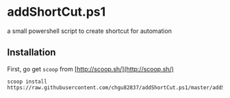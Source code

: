 # addShortCut.ps1
a small powershell script to create shortcut for automation

## Installation

First, go get `scoop` from [http://scoop.sh/](http://scoop.sh/)  

```
scoop install https://raw.githubusercontent.com/chgu82837/addShortCut.ps1/master/addShortCut.json
```
